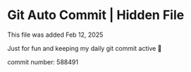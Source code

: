 # Git Auto Commit | Hidden File

This file was added Feb 12, 2025

Just for fun and keeping my daily git commit active 🤪

commit number: 588491
